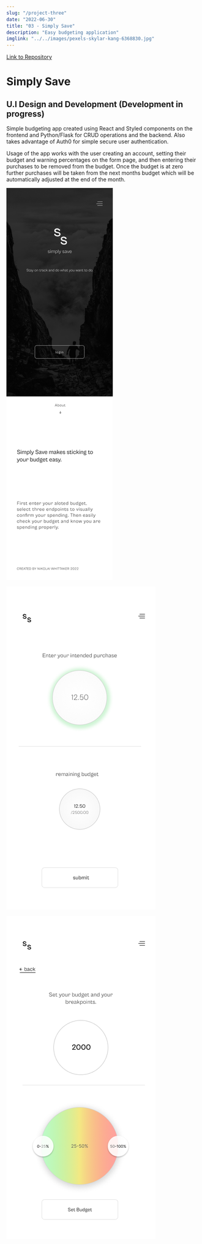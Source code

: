 ```yaml
---
slug: "/project-three"
date: "2022-06-30"
title: "03 - Simply Save"
description: "Easy budgeting application"
imglink: "../../images/pexels-skylar-kang-6368830.jpg"
---
```


[Link to Repository](https://github.com/omnipoutine/Budget)

# Simply Save

## U.I Design and Development (Development in progress)

Simple budgeting app created using React and Styled components on the frontend and Python/Flask for CRUD operations and the backend. Also takes advantage of Auth0 for simple secure user authentication.

Usage of the app works with the user creating an account, setting their budget and warning percentages on the form page, and then entering their purchases to be removed from the budget. Once the budget is at zero further purchases will be taken from the next months budget which will be automatically adjusted at the end of the month.

![Simply Save Splashpage](../../images/SShomepage.png)

![Simply Save Homepage](../../images/SShome.png)

![Simply Save Formpage](../../images/SSform.png)
